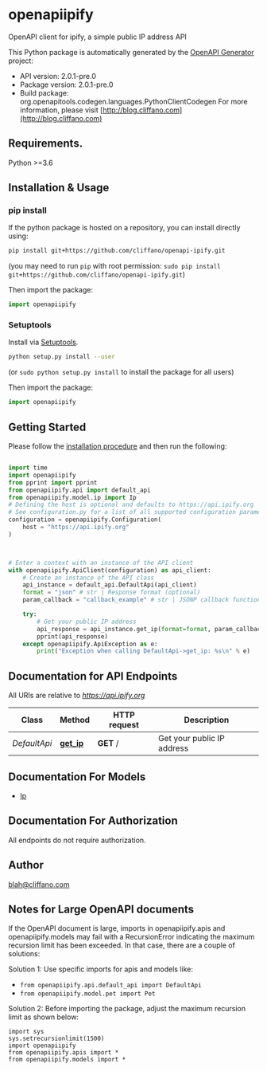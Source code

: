 # openapiipify
OpenAPI client for ipify, a simple public IP address API

This Python package is automatically generated by the [OpenAPI Generator](https://openapi-generator.tech) project:

- API version: 2.0.1-pre.0
- Package version: 2.0.1-pre.0
- Build package: org.openapitools.codegen.languages.PythonClientCodegen
For more information, please visit [http://blog.cliffano.com](http://blog.cliffano.com)

## Requirements.

Python >=3.6

## Installation & Usage
### pip install

If the python package is hosted on a repository, you can install directly using:

```sh
pip install git+https://github.com/cliffano/openapi-ipify.git
```
(you may need to run `pip` with root permission: `sudo pip install git+https://github.com/cliffano/openapi-ipify.git`)

Then import the package:
```python
import openapiipify
```

### Setuptools

Install via [Setuptools](http://pypi.python.org/pypi/setuptools).

```sh
python setup.py install --user
```
(or `sudo python setup.py install` to install the package for all users)

Then import the package:
```python
import openapiipify
```

## Getting Started

Please follow the [installation procedure](#installation--usage) and then run the following:

```python

import time
import openapiipify
from pprint import pprint
from openapiipify.api import default_api
from openapiipify.model.ip import Ip
# Defining the host is optional and defaults to https://api.ipify.org
# See configuration.py for a list of all supported configuration parameters.
configuration = openapiipify.Configuration(
    host = "https://api.ipify.org"
)



# Enter a context with an instance of the API client
with openapiipify.ApiClient(configuration) as api_client:
    # Create an instance of the API class
    api_instance = default_api.DefaultApi(api_client)
    format = "json" # str | Response format (optional)
    param_callback = "callback_example" # str | JSONP callback function name (optional)

    try:
        # Get your public IP address
        api_response = api_instance.get_ip(format=format, param_callback=param_callback)
        pprint(api_response)
    except openapiipify.ApiException as e:
        print("Exception when calling DefaultApi->get_ip: %s\n" % e)
```

## Documentation for API Endpoints

All URIs are relative to *https://api.ipify.org*

Class | Method | HTTP request | Description
------------ | ------------- | ------------- | -------------
*DefaultApi* | [**get_ip**](docs/DefaultApi.md#get_ip) | **GET** / | Get your public IP address


## Documentation For Models

 - [Ip](docs/Ip.md)


## Documentation For Authorization

 All endpoints do not require authorization.

## Author

blah@cliffano.com


## Notes for Large OpenAPI documents
If the OpenAPI document is large, imports in openapiipify.apis and openapiipify.models may fail with a
RecursionError indicating the maximum recursion limit has been exceeded. In that case, there are a couple of solutions:

Solution 1:
Use specific imports for apis and models like:
- `from openapiipify.api.default_api import DefaultApi`
- `from openapiipify.model.pet import Pet`

Solution 2:
Before importing the package, adjust the maximum recursion limit as shown below:
```
import sys
sys.setrecursionlimit(1500)
import openapiipify
from openapiipify.apis import *
from openapiipify.models import *
```

